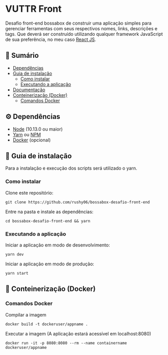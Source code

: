 # VUTTR Front

Desafio front-end bossabox de construir uma aplicação simples para gerenciar ferramentas com seus respectivos nomes, links, descrições e tags. Que deverá ser construído utilizando qualquer framework JavaScript de sua preferência, no meu caso [React JS](https://reactjs.org/).

## :book: Sumário

- [Dependências](https://github.com/rushy06/bossabox-desafio-front-end#rocket-guia-de-instala%C3%A7%C3%A3o)
- [Guia de instalação](https://github.com/rushy06/bossabox-desafio-front-end#rocket-guia-de-instala%C3%A7%C3%A3o)
  - [Como instalar](https://github.com/rushy06/bossabox-desafio-front-end#executando-a-aplica%C3%A7%C3%A3o)
  - [Executando a aplicação](https://github.com/rushy06/bossabox-desafio-front-end#executando-a-aplica%C3%A7%C3%A3o)
- [Documentação](https://github.com/rushy06/bossabox-desafio-front-end#open_book-documenta%C3%A7%C3%A3o-swagger)
- [Conteinerização (Docker)](https://github.com/rushy06/bossabox-desafio-front-end#whale2-conteineriza%C3%A7%C3%A3o-docker)
  - [Comandos Docker](https://github.com/gabrielsouzadev/vuttr-vue#comandos-docker)

## :gear: Dependências

- [Node](https://nodejs.org/en/) (10.13.0 ou maior)
- [Yarn](https://yarnpkg.com/pt-BR/) ou [NPM](https://www.npmjs.com/)
- [Docker](https://www.docker.com/) (opcional)

## :rocket: Guia de instalação

Para a instalação e execução dos scripts será utilizado o yarn.

### Como instalar

Clone este repositório:

```
git clone https://github.com/rushy06/bossabox-desafio-front-end
```

Entre na pasta e instale as dependências:

```
cd bossabox-desafio-front-end && yarn
```

### Executando a aplicação

Iniciar a aplicação em modo de desenvolvimento:

```
yarn dev
```

Iniciar a aplicação em modo de produção:

```
yarn start
```

## :whale2: Conteinerização (Docker)

### Comandos Docker

Compilar a imagem

```
docker build -t dockeruser/appname .
```

Executar a imagem (A aplicação estará acessível em localhost:8080)

```
docker run -it -p 8080:8080 --rm --name containername dockeruser/appname
```

